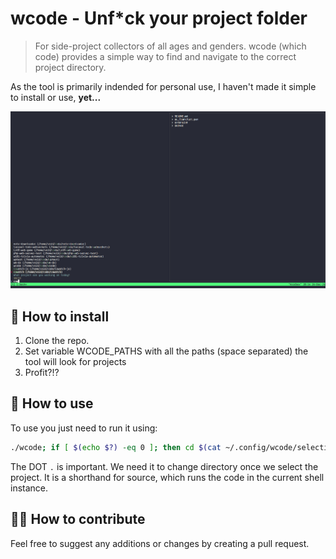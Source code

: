 # wcode - Unf*ck your project folder

> For side-project collectors of all ages and genders.
wcode (which code) provides a simple way to find and navigate to the correct project directory.

As the tool is primarily indended for personal use, I haven't made it simple to install or use, **yet...**

![wcode Showcase](./wcode_showcase.png)

## 🌱 How to install
1. Clone the repo.
2. Set variable WCODE_PATHS with all the paths (space separated) the tool will look for projects
3. Profit?!?

## 🌷 How to use
To use you just need to run it using:
```sh
./wcode; if [ $(echo $?) -eq 0 ]; then cd $(cat ~/.config/wcode/selection); else echo "No project selected"; fi
```

The DOT `.` is important. We need it to change directory once we select the project. It is a shorthand for source, which runs the code in the current shell instance.

## 🧑‍🌾 How to contribute
Feel free to suggest any additions or changes by creating a pull request.
